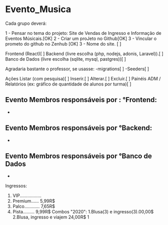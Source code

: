 # Evento_Musica
Cada grupo deverá: 

1 - Pensar no tema do projeto: Site de Vendas de Ingresso e Informação de Eventos Músicais.[OK] 
2 - Criar um proJeto no Github[OK] 
3 - Vincular o prometo do github no Zenhub [OK] 
3 - Nome do site. [  ] 

Frontend (React)[  ]
Backend (livre escolha (php, nodejs, adonis, Laravel)).[  ]
Banco de Dados (livre escolha (sqlite, mysql, pastgres))[  ]

Agradaria bastante o professor, se usasse: 
    -migrations[  ]
    -Seeders[  ]

Ações
    Listar (com pesquisa)[  ]
    Inserir.[  ]
    Alterar.[  ]
    Excluir.[  ]
    Painéis ADM / Relatórios (ex: gráfico de quantidade de alunos por turma)[  ]


Evento
 Membros responsáveis por :
°Frontend:
-
-
Evento Membros responsáveis por
°Backend:
-
-
Evento Membros responsáveis por
°Banco de Dados
-
-

Ingressos:
1. VIP.................  
2. Premium...... 5,99R$
4. Palco............ 7,65R$
5. Pista......... 9,99R$
Combos "2020":
1.Blusa(3) e ingresso(3).00,00$
2.Blusa, ingresso e viajem 24,00R$
1
